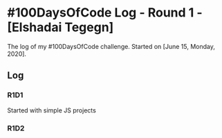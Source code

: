 # #100DaysOfCode Log - Round 1 - [Elshadai Tegegn]

The log of my #100DaysOfCode challenge. Started on [June 15, Monday, 2020].

## Log

### R1D1 
Started with simple JS projects

### R1D2
